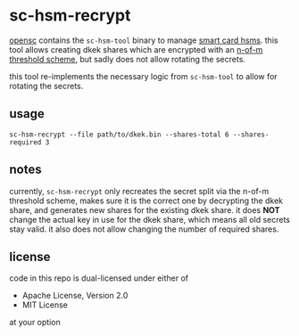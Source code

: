 # sc-hsm-recrypt

[opensc](https://github.com/OpenSC/OpenSC) contains the `sc-hsm-tool` binary to manage [smart card hsms](https://github.com/OpenSC/OpenSC/wiki/SmartCardHSM). this tool allows creating dkek shares which are encrypted with an [n-of-m threshold scheme](https://github.com/OpenSC/OpenSC/wiki/SmartCardHSM#using-a-n-of-m-threshold-scheme), but sadly does not allow rotating the secrets.

this tool re-implements the necessary logic from `sc-hsm-tool` to allow for rotating the secrets.

## usage

`sc-hsm-recrypt --file path/to/dkek.bin --shares-total 6 --shares-required 3`

## notes

currently, `sc-hsm-recrypt` only recreates the secret split via the n-of-m threshold scheme, makes sure it is the correct one by decrypting the dkek share, and generates new shares for the existing dkek share. it does **NOT** change the actual key in use for the dkek share, which means all old secrets stay valid. it also does not allow changing the number of required shares.

## license

code in this repo is dual-licensed under either of

- Apache License, Version 2.0
- MIT License

at your option
